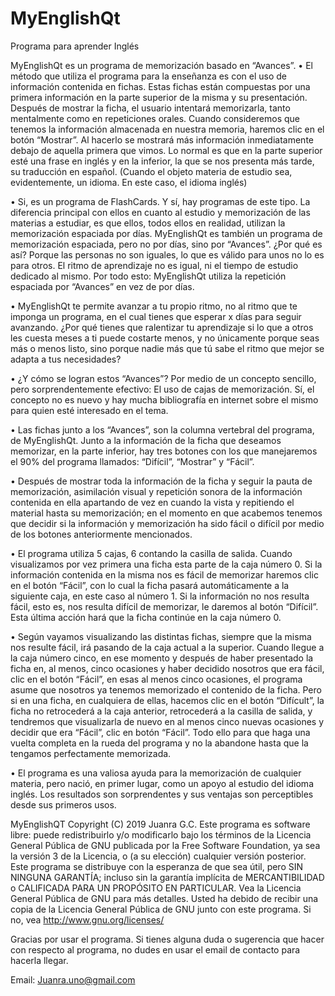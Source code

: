 # MyEnglishQt
Programa para aprender Inglés

MyEnglishQt es un programa de memorización basado en “Avances”.
• El método que utiliza el programa para la enseñanza es con el uso de información contenida en fichas. Estas fichas están compuestas por una primera información en la parte superior de la misma y su presentación. Después de mostrar la ficha, el usuario intentará memorizarla, tanto mentalmente como en repeticiones orales. Cuando consideremos que tenemos la información almacenada en nuestra memoria, haremos clic en el botón “Mostrar”. Al hacerlo se mostrará más información inmediatamente debajo de aquella primera que vimos. Lo normal es que en la parte superior esté una frase en inglés y en la inferior, la que se nos presenta más tarde, su traducción en español. (Cuando el objeto materia de estudio sea, evidentemente, un idioma. En este caso, el idioma inglés)

• Si, es un programa de FlashCards. Y sí, hay programas de este tipo. La diferencia principal con ellos en cuanto al estudio y memorización de las materias a estudiar, es que ellos, todos ellos en realidad, utilizan la memorización espaciada por días. MyEnglishQt es también un programa de memorización espaciada, pero no por días, sino por “Avances”. ¿Por qué es así? Porque las personas no son iguales, lo que es válido para unos no lo es para otros. El ritmo de aprendizaje no es igual, ni el tiempo de estudio dedicado al mismo. Por todo esto: MyEnglishQt utiliza la repetición espaciada por “Avances” en vez de por días.

• MyEnglishQt te permite avanzar a tu propio ritmo, no al ritmo que te imponga un programa, en el cual tienes que esperar x días para seguir avanzando. ¿Por qué tienes que ralentizar tu aprendizaje si lo que a otros les cuesta meses a ti puede costarte menos, y no únicamente porque seas más o menos listo, sino porque nadie más que tú sabe el ritmo que mejor se adapta a tus necesidades?

• ¿Y cómo se logran estos “Avances”? Por medio de un concepto sencillo, pero sorprendentemente efectivo: El uso de cajas de memorización. Sí, el concepto no es nuevo y hay mucha bibliografía en internet sobre el mismo para quien esté interesado en el tema.

• Las fichas junto a los “Avances”, son la columna vertebral del programa, de MyEnglishQt. Junto a la información de la ficha que deseamos memorizar, en la parte inferior, hay tres botones con los que manejaremos el 90% del programa llamados: “Difícil”, “Mostrar” y “Fácil”.

• Después de mostrar toda la información de la ficha y seguir la pauta de memorización, asimilación visual y repetición sonora de la información contenida en ella apartando de vez en cuando la vista y repitiendo el material hasta su memorización; en el momento en que acabemos tenemos que decidir si la información y memorización ha sido fácil o difícil por medio de los botones anteriormente mencionados.

• El programa utiliza 5 cajas, 6 contando la casilla de salida. Cuando visualizamos por vez primera una ficha esta parte de la caja número 0. Si la información contenida en la misma nos es fácil de memorizar haremos clic en el botón “Fácil”, con lo cual la ficha pasará automáticamente a la siguiente caja, en este caso al número 1. Si la información no nos resulta fácil, esto es, nos resulta difícil de memorizar, le daremos al botón “Difícil”. Esta última acción hará que la ficha continúe en la caja número 0.

• Según vayamos visualizando las distintas fichas, siempre que la misma nos resulte fácil, irá pasando de la caja actual a la superior. Cuando llegue a la caja número cinco, en ese momento y después de haber presentado la ficha en, al menos, cinco ocasiones y haber decidido nosotros que era fácil, clic en el botón “Fácil”, en esas al menos cinco ocasiones, el programa asume que nosotros ya
tenemos memorizado el contenido de la ficha. Pero si en una ficha, en cualquiera de ellas, hacemos clic en el botón “Difícult”, la ficha no retrocederá a la caja anterior, retrocederá a la casilla de salida, y tendremos que visualizarla de nuevo en al menos cinco nuevas ocasiones y decidir que era “Fácil”, clic en botón “Fácil”. Todo ello para que haga una vuelta completa en la rueda del programa y no la abandone hasta que la tengamos perfectamente memorizada.

• El programa es una valiosa ayuda para la memorización de cualquier materia, pero nació, en primer lugar, como un apoyo al estudio del idioma inglés. Los resultados son sorprendentes y sus ventajas son perceptibles desde sus primeros usos.

MyEnglishQT Copyright (C) 2019 Juanra G.C. Este programa es software libre: puede redistribuirlo y/o modificarlo bajo los términos de la Licencia General Pública de GNU publicada por la Free Software Foundation, ya sea la versión 3 de la Licencia, o (a su elección) cualquier versión posterior. Este programa se distribuye con la esperanza de que sea útil, pero SIN NINGUNA GARANTÍA; incluso sin la garantía implícita de MERCANTIBILIDAD o CALIFICADA PARA UN PROPÓSITO EN PARTICULAR. Vea la Licencia General Pública de GNU para más detalles. Usted ha debido de recibir una copia de la Licencia General Pública de GNU junto con este programa. Si no, vea <http://www.gnu.org/licenses/>

Gracias por usar el programa. Si tienes alguna duda o sugerencia que hacer con respecto al programa, no dudes en usar el email de contacto para hacerla llegar.

Email: Juanra.uno@gmail.com
